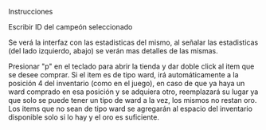 Instrucciones


Escribir ID del campeón seleccionado


Se verá la interfaz con las estadisticas del mismo, al señalar las estadisticas (del lado izquierdo, abajo) se verán mas detalles de las mismas.

Presionar "p" en el teclado para abrir la tienda y dar doble click al item que se desee comprar. Si el item es de tipo ward, irá automáticamente  a la posición 4 del inventario (como en el juego), en caso de que ya haya un ward comprado en esa posición y se adquiera otro, reemplazará su lugar ya que solo se puede tener un tipo de ward a la vez, los mismos no restan oro. Los items que no sean de tipo ward se agregarán al espacio del inventario disponible solo si lo hay y el oro es suficiente.
